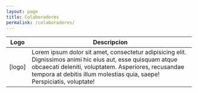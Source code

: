 ```yaml
---
layout: page
title: Colaboradores
permalink: /colaboradores/
---
```


<table class="table">
  <thead>
    <tr>
      <th>Logo</th>
      <th>Descripcion</th>
    </tr>
  </thead>
  <tbody>
    <tr>
      <td>[logo]</td>
      <td>Lorem ipsum dolor sit amet, consectetur adipisicing elit. Dignissimos animi hic eius aut, esse quisquam atque obcaecati deleniti, voluptatem. Asperiores, recusandae tempora at debitis illum molestias quia, saepe! Perspiciatis, voluptate!</td>
    </tr>
  </tbody>
</table>